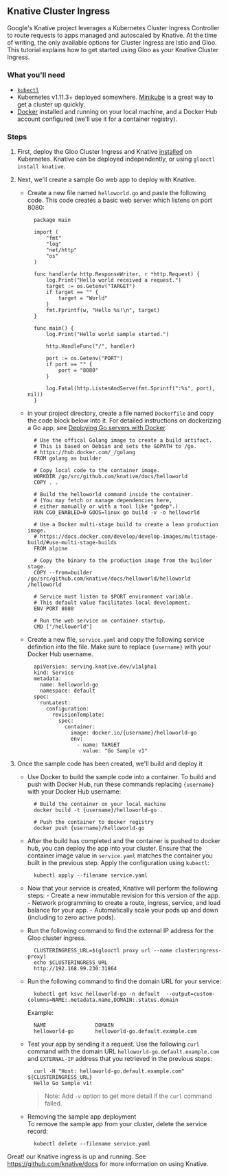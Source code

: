 ## Knative Cluster Ingress

Google's Knative project leverages a Kubernetes Cluster Ingress Controller to route requests to apps managed and autoscaled by Knative.
At the time of writing, the only available options for Cluster Ingress are Istio and Gloo. This tutorial explains how to get started 
using Gloo as your Knative Cluster Ingress.

### What you'll need
- [`kubectl`](https://kubernetes.io/docs/tasks/tools/install-kubectl/)
- Kubernetes v1.11.3+ deployed somewhere. [Minikube](https://kubernetes.io/docs/tasks/tools/install-minikube/) is a great way to get a cluster up quickly.
- [Docker](https://www.docker.com) installed and running on your local machine, and a Docker Hub account configured (we'll use it for a container registry).

### Steps

1. First, deploy the Gloo Cluster Ingress and Knative [installed](../../installation/README.md) on Kubernetes. Knative can be deployed 
independently, or using `glooctl install knative`.
 
 
1. Next, we'll create a sample Go web app to deploy with Knative. 

    - Create a new file named `helloworld.go` and paste the following code. This code creates a basic web server which listens on port 8080:
              
            package main
            
            import (
                "fmt"
                "log"
                "net/http"
                "os"
            )
            
            func handler(w http.ResponseWriter, r *http.Request) {
                log.Print("Hello world received a request.")
                target := os.Getenv("TARGET")
                if target == "" {
                    target = "World"
                }
                fmt.Fprintf(w, "Hello %s!\n", target)
            }
            
            func main() {
                log.Print("Hello world sample started.")
            
                http.HandleFunc("/", handler)
            
                port := os.Getenv("PORT")
                if port == "" {
                    port = "8080"
                }
            
                log.Fatal(http.ListenAndServe(fmt.Sprintf(":%s", port), nil))
            }
      
    - in your project directory, create a file named `Dockerfile` and copy the code
      block below into it. For detailed instructions on dockerizing a Go app, see
      [Deploying Go servers with Docker](https://blog.golang.org/docker).
      
            # Use the offical Golang image to create a build artifact.
            # This is based on Debian and sets the GOPATH to /go.
            # https://hub.docker.com/_/golang
            FROM golang as builder
            
            # Copy local code to the container image.
            WORKDIR /go/src/github.com/knative/docs/helloworld
            COPY . .
            
            # Build the helloworld command inside the container.
            # (You may fetch or manage dependencies here,
            # either manually or with a tool like "godep".)
            RUN CGO_ENABLED=0 GOOS=linux go build -v -o helloworld
            
            # Use a Docker multi-stage build to create a lean production image.
            # https://docs.docker.com/develop/develop-images/multistage-build/#use-multi-stage-builds
            FROM alpine
            
            # Copy the binary to the production image from the builder stage.
            COPY --from=builder /go/src/github.com/knative/docs/helloworld/helloworld /helloworld
            
            # Service must listen to $PORT environment variable.
            # This default value facilitates local development.
            ENV PORT 8080
            
            # Run the web service on container startup.
            CMD ["/helloworld"]

    - Create a new file, `service.yaml` and copy the following service definition
     into the file. Make sure to replace `{username}` with your Docker Hub
     username.
      
            apiVersion: serving.knative.dev/v1alpha1
            kind: Service
            metadata:
              name: helloworld-go
              namespace: default
            spec:
              runLatest:
                configuration:
                  revisionTemplate:
                    spec:
                      container:
                        image: docker.io/{username}/helloworld-go
                        env:
                          - name: TARGET
                            value: "Go Sample v1"

1. Once the sample code has been created, we'll build and deploy it

    - Use Docker to build the sample code into a container. To build and push with
    Docker Hub, run these commands replacing `{username}` with your Docker Hub
    username:
    
            # Build the container on your local machine
            docker build -t {username}/helloworld-go .
            
            # Push the container to docker registry
            docker push {username}/helloworld-go
        

    - After the build has completed and the container is pushed to docker hub, you
    can deploy the app into your cluster. Ensure that the container image value
    in `service.yaml` matches the container you built in the previous step. Apply
    the configuration using `kubectl`:
    
            kubectl apply --filename service.yaml

    - Now that your service is created, Knative will perform the following steps:
          - Create a new immutable revision for this version of the app.
          - Network programming to create a route, ingress, service, and load balance
          for your app.
          - Automatically scale your pods up and down (including to zero active pods).
 
    - Run the following command to find the external IP address for the Gloo cluster ingress.
             
            CLUSTERINGRESS_URL=$(glooctl proxy url --name clusteringress-proxy)
            echo $CLUSTERINGRESS_URL
            http://192.168.99.230:31864
         
    - Run the following command to find the domain URL for your service:
      
            kubectl get ksvc helloworld-go -n default  --output=custom-columns=NAME:.metadata.name,DOMAIN:.status.domain
      
         Example:
      
            NAME                DOMAIN
            helloworld-go       helloworld-go.default.example.com
 
    - Test your app by sending it a request. Use the following `curl` command with
         the domain URL `helloworld-go.default.example.com` and `EXTERNAL-IP` address
         that you retrieved in the previous steps:
      
            curl -H "Host: helloworld-go.default.example.com" ${CLUSTERINGRESS_URL}
            Hello Go Sample v1!
            
         > Note: Add `-v` option to get more detail if the `curl` command failed.
      
    - Removing the sample app deployment      
      To remove the sample app from your cluster, delete the service record:
      
            kubectl delete --filename service.yaml


Great! our Knative ingress is up and running. See https://github.com/knative/docs for more information on using Knative.
